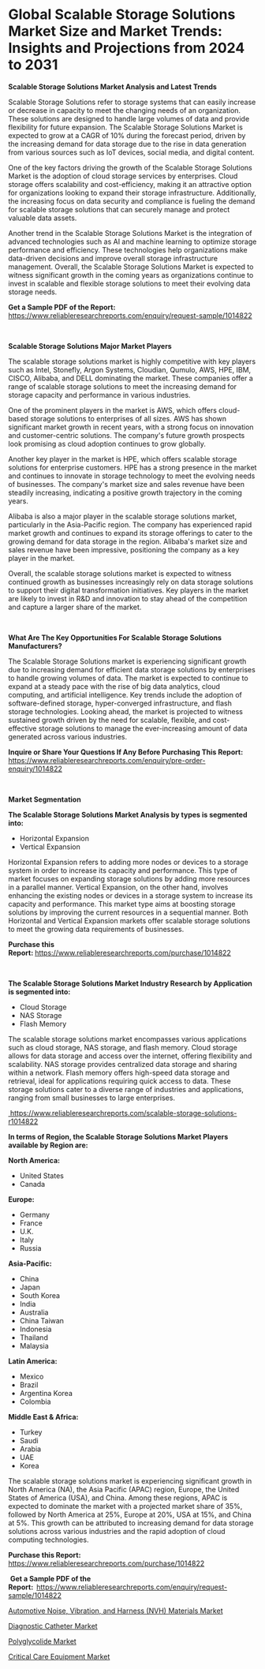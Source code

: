 <p><h1>Global Scalable Storage Solutions Market Size and Market Trends: Insights and Projections from 2024 to 2031</h1></p><p><strong>Scalable Storage Solutions Market Analysis and Latest Trends</strong></p>
<p><p>Scalable Storage Solutions refer to storage systems that can easily increase or decrease in capacity to meet the changing needs of an organization. These solutions are designed to handle large volumes of data and provide flexibility for future expansion. The Scalable Storage Solutions Market is expected to grow at a CAGR of 10% during the forecast period, driven by the increasing demand for data storage due to the rise in data generation from various sources such as IoT devices, social media, and digital content.</p><p>One of the key factors driving the growth of the Scalable Storage Solutions Market is the adoption of cloud storage services by enterprises. Cloud storage offers scalability and cost-efficiency, making it an attractive option for organizations looking to expand their storage infrastructure. Additionally, the increasing focus on data security and compliance is fueling the demand for scalable storage solutions that can securely manage and protect valuable data assets.</p><p>Another trend in the Scalable Storage Solutions Market is the integration of advanced technologies such as AI and machine learning to optimize storage performance and efficiency. These technologies help organizations make data-driven decisions and improve overall storage infrastructure management. Overall, the Scalable Storage Solutions Market is expected to witness significant growth in the coming years as organizations continue to invest in scalable and flexible storage solutions to meet their evolving data storage needs.</p></p>
<p><strong>Get a Sample PDF of the Report:&nbsp;</strong> <a href="https://www.reliableresearchreports.com/enquiry/request-sample/1014822">https://www.reliableresearchreports.com/enquiry/request-sample/1014822</a></p>
<p>&nbsp;</p>
<p><strong>Scalable Storage Solutions Major Market Players</strong></p>
<p><p>The scalable storage solutions market is highly competitive with key players such as Intel, Stonefly, Argon Systems, Cloudian, Qumulo, AWS, HPE, IBM, CISCO, Alibaba, and DELL dominating the market. These companies offer a range of scalable storage solutions to meet the increasing demand for storage capacity and performance in various industries.</p><p>One of the prominent players in the market is AWS, which offers cloud-based storage solutions to enterprises of all sizes. AWS has shown significant market growth in recent years, with a strong focus on innovation and customer-centric solutions. The company's future growth prospects look promising as cloud adoption continues to grow globally.</p><p>Another key player in the market is HPE, which offers scalable storage solutions for enterprise customers. HPE has a strong presence in the market and continues to innovate in storage technology to meet the evolving needs of businesses. The company's market size and sales revenue have been steadily increasing, indicating a positive growth trajectory in the coming years.</p><p>Alibaba is also a major player in the scalable storage solutions market, particularly in the Asia-Pacific region. The company has experienced rapid market growth and continues to expand its storage offerings to cater to the growing demand for data storage in the region. Alibaba's market size and sales revenue have been impressive, positioning the company as a key player in the market.</p><p>Overall, the scalable storage solutions market is expected to witness continued growth as businesses increasingly rely on data storage solutions to support their digital transformation initiatives. Key players in the market are likely to invest in R&D and innovation to stay ahead of the competition and capture a larger share of the market.</p></p>
<p>&nbsp;</p>
<p><strong>What Are The Key Opportunities For Scalable Storage Solutions Manufacturers?</strong></p>
<p><p>The Scalable Storage Solutions market is experiencing significant growth due to increasing demand for efficient data storage solutions by enterprises to handle growing volumes of data. The market is expected to continue to expand at a steady pace with the rise of big data analytics, cloud computing, and artificial intelligence. Key trends include the adoption of software-defined storage, hyper-converged infrastructure, and flash storage technologies. Looking ahead, the market is projected to witness sustained growth driven by the need for scalable, flexible, and cost-effective storage solutions to manage the ever-increasing amount of data generated across various industries.</p></p>
<p><strong>Inquire or Share Your Questions If Any Before Purchasing This Report:</strong> <a href="https://www.reliableresearchreports.com/enquiry/pre-order-enquiry/1014822">https://www.reliableresearchreports.com/enquiry/pre-order-enquiry/1014822</a></p>
<p>&nbsp;</p>
<p><strong>Market Segmentation</strong></p>
<p><strong>The Scalable Storage Solutions Market Analysis by types is segmented into:</strong></p>
<p><ul><li>Horizontal Expansion</li><li>Vertical Expansion</li></ul></p>
<p><p>Horizontal Expansion refers to adding more nodes or devices to a storage system in order to increase its capacity and performance. This type of market focuses on expanding storage solutions by adding more resources in a parallel manner. Vertical Expansion, on the other hand, involves enhancing the existing nodes or devices in a storage system to increase its capacity and performance. This market type aims at boosting storage solutions by improving the current resources in a sequential manner. Both Horizontal and Vertical Expansion markets offer scalable storage solutions to meet the growing data requirements of businesses.</p></p>
<p><strong>Purchase this Report:&nbsp;</strong><a href="https://www.reliableresearchreports.com/purchase/1014822">https://www.reliableresearchreports.com/purchase/1014822</a></p>
<p>&nbsp;</p>
<p><strong>The Scalable Storage Solutions Market Industry Research by Application is segmented into:</strong></p>
<p><ul><li>Cloud Storage</li><li>NAS Storage</li><li>Flash Memory</li></ul></p>
<p><p>The scalable storage solutions market encompasses various applications such as cloud storage, NAS storage, and flash memory. Cloud storage allows for data storage and access over the internet, offering flexibility and scalability. NAS storage provides centralized data storage and sharing within a network. Flash memory offers high-speed data storage and retrieval, ideal for applications requiring quick access to data. These storage solutions cater to a diverse range of industries and applications, ranging from small businesses to large enterprises.</p></p>
<p><a href="https://www.reliableresearchreports.com/scalable-storage-solutions-r1014822">&nbsp;https://www.reliableresearchreports.com/scalable-storage-solutions-r1014822</a></p>
<p><strong>In terms of Region, the Scalable Storage Solutions Market Players available by Region are:</strong></p>
<p>
    <p> <strong> North America: </strong>
        <ul>
            <li>United States</li>
            <li>Canada</li>
        </ul>
        </p> 
    <p> <strong> Europe: </strong>
        <ul>
            <li>Germany</li>
            <li>France</li>
            <li>U.K.</li>
            <li>Italy</li>
            <li>Russia</li>
        </ul>
        </p> 
    <p> <strong> Asia-Pacific: </strong>
        <ul>
            <li>China</li>
            <li>Japan</li>
            <li>South Korea</li>
            <li>India</li>
            <li>Australia</li>
            <li>China Taiwan</li>
            <li>Indonesia</li>
            <li>Thailand</li>
            <li>Malaysia</li>
        </ul>
        </p> 
    <p> <strong> Latin America: </strong>
        <ul>
            <li>Mexico</li>
            <li>Brazil</li>
            <li>Argentina Korea</li>
            <li>Colombia</li>
        </ul>
        </p> 
    <p> <strong> Middle East & Africa: </strong>
        <ul>
            <li>Turkey</li>
            <li>Saudi</li>
            <li>Arabia</li>
            <li>UAE</li>
            <li>Korea</li>
        </ul>
    </p>
    </p>
<p><p>The scalable storage solutions market is experiencing significant growth in North America (NA), the Asia Pacific (APAC) region, Europe, the United States of America (USA), and China. Among these regions, APAC is expected to dominate the market with a projected market share of 35%, followed by North America at 25%, Europe at 20%, USA at 15%, and China at 5%. This growth can be attributed to increasing demand for data storage solutions across various industries and the rapid adoption of cloud computing technologies.</p></p>
<p><strong>Purchase this Report: </strong><a href="https://www.reliableresearchreports.com/purchase/1014822">https://www.reliableresearchreports.com/purchase/1014822</a></p>
<p>&nbsp;<strong>Get a Sample PDF of the Report:&nbsp;&nbsp;</strong><a href="https://www.reliableresearchreports.com/enquiry/request-sample/1014822">https://www.reliableresearchreports.com/enquiry/request-sample/1014822</a></p>
<p><strong></strong></p>
<p><p><a href="https://www.linkedin.com/pulse/global-automotive-noise-vibration-harness-nvh-materials-market-fy4if?trackingId=4i5%2Felx0AZWqlj%2FvcqIdqg%3D%3D">Automotive Noise, Vibration, and Harness (NVH) Materials Market</a></p><p><a href="https://github.com/FassouRP/Market-Research-Report-List-5/blob/main/diagnostic-catheter-market.md">Diagnostic Catheter Market</a></p><p><a href="https://www.linkedin.com/pulse/in-depth-analysis-global-polyglycolide-market-scope-its-rapid-csawf?trackingId=obrmbc%2BemDJUpYz0Bd3lPg%3D%3D">Polyglycolide Market</a></p><p><a href="https://github.com/rahu1506/Market-Research-Report-List-5/blob/main/critical-care-equipment-market.md">Critical Care Equipment Market</a></p></p>